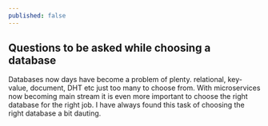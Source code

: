 ```yaml
---
published: false
---
```

## Questions to be asked while choosing a database

Databases now days have become a problem of plenty. relational, key-value, document, DHT etc just too many to choose from. With microservices now becoming main stream it is even more important to choose the right database for the right job. I have always found this task of choosing the right database a bit dauting.

